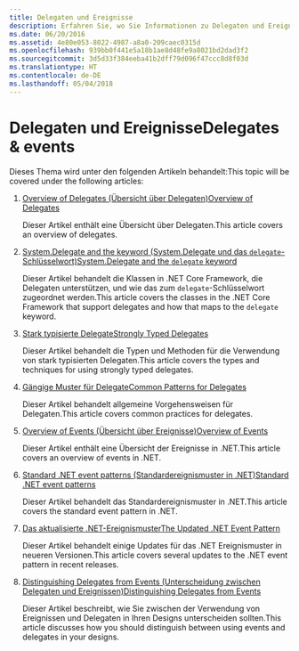 ```yaml
---
title: Delegaten und Ereignisse
description: Erfahren Sie, wo Sie Informationen zu Delegaten und Ereignissen in der Dokumentation zu .NET Core finden.
ms.date: 06/20/2016
ms.assetid: 4e80e053-8022-4987-a8a0-209caec0315d
ms.openlocfilehash: 939bb0f441e5a18b1ae8d48fe9a8021bd2dad3f2
ms.sourcegitcommit: 3d5d33f384eeba41b2dff79d096f47ccc8d8f03d
ms.translationtype: HT
ms.contentlocale: de-DE
ms.lasthandoff: 05/04/2018
---
```

# <a name="delegates--events"></a><span data-ttu-id="dbb91-103">Delegaten und Ereignisse</span><span class="sxs-lookup"><span data-stu-id="dbb91-103">Delegates & events</span></span>

<span data-ttu-id="dbb91-104">Dieses Thema wird unter den folgenden Artikeln behandelt:</span><span class="sxs-lookup"><span data-stu-id="dbb91-104">This topic will be covered under the following articles:</span></span>

1. [<span data-ttu-id="dbb91-105">Overview of Delegates (Übersicht über Delegaten)</span><span class="sxs-lookup"><span data-stu-id="dbb91-105">Overview of Delegates</span></span>](delegates-overview.md)

    <span data-ttu-id="dbb91-106">Dieser Artikel enthält eine Übersicht über Delegaten.</span><span class="sxs-lookup"><span data-stu-id="dbb91-106">This article covers an overview of delegates.</span></span>

2. [<span data-ttu-id="dbb91-107">System.Delegate and the keyword (System.Delegate und das `delegate`-Schlüsselwort)</span><span class="sxs-lookup"><span data-stu-id="dbb91-107">System.Delegate and the `delegate` keyword</span></span>](delegate-class.md)

    <span data-ttu-id="dbb91-108">Dieser Artikel behandelt die Klassen in .NET Core Framework, die Delegaten unterstützen, und wie das zum `delegate`-Schlüsselwort zugeordnet werden.</span><span class="sxs-lookup"><span data-stu-id="dbb91-108">This article covers the classes in the .NET Core Framework that support delegates and how that maps to the `delegate` keyword.</span></span>

3. [<span data-ttu-id="dbb91-109">Stark typisierte Delegate</span><span class="sxs-lookup"><span data-stu-id="dbb91-109">Strongly Typed Delegates</span></span>](delegates-strongly-typed.md)

    <span data-ttu-id="dbb91-110">Dieser Artikel behandelt die Typen und Methoden für die Verwendung von stark typisierten Delegaten.</span><span class="sxs-lookup"><span data-stu-id="dbb91-110">This article covers the types and techniques for using strongly typed delegates.</span></span>

4. [<span data-ttu-id="dbb91-111">Gängige Muster für Delegate</span><span class="sxs-lookup"><span data-stu-id="dbb91-111">Common Patterns for Delegates</span></span>](delegates-patterns.md)

    <span data-ttu-id="dbb91-112">Dieser Artikel behandelt allgemeine Vorgehensweisen für Delegaten.</span><span class="sxs-lookup"><span data-stu-id="dbb91-112">This article covers common practices for delegates.</span></span>

5. [<span data-ttu-id="dbb91-113">Overview of Events (Übersicht über Ereignisse)</span><span class="sxs-lookup"><span data-stu-id="dbb91-113">Overview of Events</span></span>](events-overview.md)

    <span data-ttu-id="dbb91-114">Dieser Artikel enthält eine Übersicht der Ereignisse in .NET.</span><span class="sxs-lookup"><span data-stu-id="dbb91-114">This article covers an overview of events in .NET.</span></span>

6. [<span data-ttu-id="dbb91-115">Standard .NET event patterns (Standardereignismuster in .NET)</span><span class="sxs-lookup"><span data-stu-id="dbb91-115">Standard .NET event patterns</span></span>](event-pattern.md)

    <span data-ttu-id="dbb91-116">Dieser Artikel behandelt das Standardereignismuster in .NET.</span><span class="sxs-lookup"><span data-stu-id="dbb91-116">This article covers the standard event pattern in .NET.</span></span>

7. [<span data-ttu-id="dbb91-117">Das aktualisierte .NET-Ereignismuster</span><span class="sxs-lookup"><span data-stu-id="dbb91-117">The Updated .NET Event Pattern</span></span>](modern-events.md)

    <span data-ttu-id="dbb91-118">Dieser Artikel behandelt einige Updates für das .NET Ereignismuster in neueren Versionen.</span><span class="sxs-lookup"><span data-stu-id="dbb91-118">This article covers several updates to the .NET event pattern in recent releases.</span></span>

8. [<span data-ttu-id="dbb91-119">Distinguishing Delegates from Events (Unterscheidung zwischen Delegaten und Ereignissen)</span><span class="sxs-lookup"><span data-stu-id="dbb91-119">Distinguishing Delegates from Events</span></span>](distinguish-delegates-events.md)

    <span data-ttu-id="dbb91-120">Dieser Artikel beschreibt, wie Sie zwischen der Verwendung von Ereignissen und Delegaten in Ihren Designs unterscheiden sollten.</span><span class="sxs-lookup"><span data-stu-id="dbb91-120">This article discusses how you should distinguish between using events and delegates in your designs.</span></span>
 
